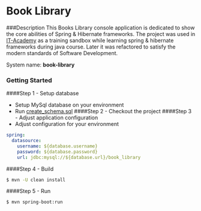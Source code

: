 # Book Library

###Description
This Books Library console application is dedicated to show the core abilities of 
Spring & Hibernate frameworks.
The project was used in <a href="https://www.it-academy.by">IT-Academy</a> as 
a training sandbox while learning spring & hibernate frameworks during java course.
Later it was refactored to satisfy the modern standards of Software Development.

System name: **book-library**

### Getting Started
####Step 1 - Setup database
* Setup MySql database on your environment
* Run [create_schema.sql](.schema/create_schema.sql)
####Step 2 - Checkout the project
####Step 3 - Adjust application configuration
* Adjust [](src/main/resources/application.yaml) configuration for your environment
```yaml
spring:
  datasource:
    username: ${database.username}
    password: ${database.password}
    url: jdbc:mysql://${database.url}/book_library
```
####Step 4 - Build
```bash
$ mvn -U clean install
```
####Step 5 - Run
```bash
$ mvn spring-boot:run
```
